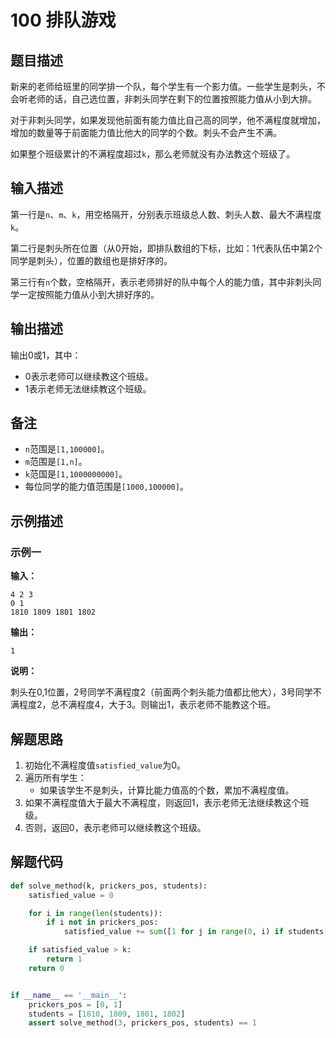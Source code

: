 # 100 排队游戏

## 题目描述

新来的老师给班里的同学排一个队，每个学生有一个影力值。一些学生是刺头，不会听老师的话，自己选位置，非刺头同学在剩下的位置按照能力值从小到大排。

对于非刺头同学，如果发现他前面有能力值比自己高的同学，他不满程度就增加，增加的数量等于前面能力值比他大的同学的个数。刺头不会产生不满。

如果整个班级累计的不满程度超过`k`，那么老师就没有办法教这个班级了。

## 输入描述

第一行是`n`、`m`、`k`，用空格隔开，分别表示班级总人数、刺头人数、最大不满程度`k`。

第二行是刺头所在位置（从0开始，即排队数组的下标，比如：1代表队伍中第2个同学是刺头），位置的数组也是排好序的。

第三行有`n`个数，空格隔开，表示老师排好的队中每个人的能力值，其中非刺头同学一定按照能力值从小到大排好序的。

## 输出描述

输出0或1，其中：
- 0表示老师可以继续教这个班级。
- 1表示老师无法继续教这个班级。

## 备注
- `n`范围是`[1,100000]`。
- `m`范围是`[1,n]`。
- `k`范国是`[1,1000000000]`。
- 每位同学的能力值范围是`[1000,100000]`。

## 示例描述

### 示例一

**输入：**
```text
4 2 3
0 1
1810 1809 1801 1802
```

**输出：**
```text
1
```

**说明：**  

刺头在0,1位置，2号同学不满程度2（前面两个刺头能力值都比他大），3号同学不满程度2，总不满程度4，大于3。则输出1，表示老师不能教这个班。

## 解题思路

1. 初始化不满程度值`satisfied_value`为0。
2. 遍历所有学生：
   - 如果该学生不是刺头，计算比能力值高的个数，累加不满程度值。
3. 如果不满程度值大于最大不满程度，则返回1，表示老师无法继续教这个班级。
4. 否则，返回0，表示老师可以继续教这个班级。

## 解题代码

```python
def solve_method(k, prickers_pos, students):
    satisfied_value = 0

    for i in range(len(students)):
        if i not in prickers_pos:
            satisfied_value += sum([1 for j in range(0, i) if students[j] > students[i]])

    if satisfied_value > k:
        return 1
    return 0


if __name__ == '__main__':
    prickers_pos = [0, 1]
    students = [1810, 1809, 1801, 1802]
    assert solve_method(3, prickers_pos, students) == 1
```